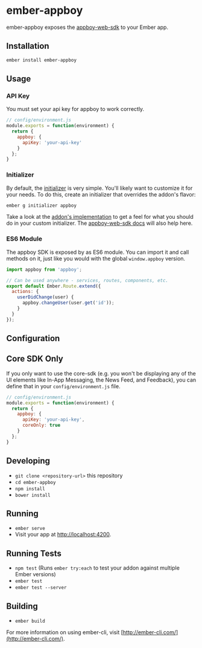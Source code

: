 # ember-appboy

ember-appboy exposes the [appboy-web-sdk](https://github.com/Appboy/appboy-web-sdk)
to your Ember app.

## Installation

```bash
ember install ember-appboy
```

## Usage

### API Key
You must set your api key for appboy to work correctly.

```javascript
// config/environment.js
module.exports = function(environment) {
  return {
    appboy: {
      apiKey: 'your-api-key'
    }
  };
}
```

### Initializer
By default, the
[initializer](https://github.com/blimmer/ember-appboy/blob/master/addon/initializers/appboy.js)
is very simple. You'll likely want to customize it for your needs. To do this,
create an initializer that overrides the addon's flavor:

```bash
ember g initializer appboy
```

Take a look at the
[addon's implementation](https://github.com/blimmer/ember-appboy/blob/master/addon/initializers/appboy.js)
to get a feel for what you should do in your custom initializer. The
[appboy-web-sdk docs](https://www.appboy.com/documentation/Web/)
will also help here.

### ES6 Module
The appboy SDK is exposed by as ES6 module. You can import it and call methods
on it, just like you would with the global `window.appboy` version.

```javascript
import appboy from 'appboy';

// Can be used anywhere - services, routes, components, etc.
export default Ember.Route.extend({
  actions: {
    userDidChange(user) {
      appboy.changeUser(user.get('id'));
    }
  }
});
```

## Configuration

## Core SDK Only
If you only want to use the core-sdk (e.g. you won't be displaying any of the UI
elements like In-App Messaging, the News Feed, and Feedback), you can define that
in your `config/environment.js` file.

```javascript
// config/environment.js
module.exports = function(environment) {
  return {
    appboy: {
      apiKey: 'your-api-key',
      coreOnly: true
    }
  };
}
```

## Developing

* `git clone <repository-url>` this repository
* `cd ember-appboy`
* `npm install`
* `bower install`

## Running

* `ember serve`
* Visit your app at [http://localhost:4200](http://localhost:4200).

## Running Tests

* `npm test` (Runs `ember try:each` to test your addon against multiple Ember versions)
* `ember test`
* `ember test --server`

## Building

* `ember build`

For more information on using ember-cli, visit [http://ember-cli.com/](http://ember-cli.com/).
